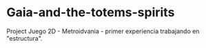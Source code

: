 # Gaia-and-the-totems-spirits
 Project
Juego 2D - Metroidvania - primer experiencia trabajando en "estructura".
